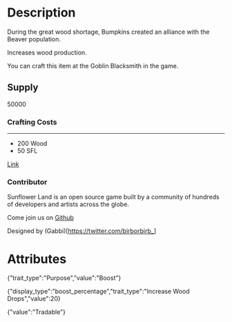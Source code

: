 # Description

During the great wood shortage, Bumpkins created an alliance with the Beaver population.

Increases wood production.

You can craft this item at the Goblin Blacksmith in the game.

## Supply

50000

### Crafting Costs

---

- 200 Wood
- 50 SFL

[Link](https://docs.sunflower-land.com/player-guides/rare-and-limited-items#boosts)

### Contributor

Sunflower Land is an open source game built by a community of hundreds of developers and artists across the globe.

Come join us on [Github](https://github.com/sunflower-land/sunflower-land)

Designed by (Gabbi)[https://twitter.com/birborbirb_]

# Attributes

{"trait_type":"Purpose","value":"Boost"}

{"display_type":"boost_percentage","trait_type":"Increase Wood Drops","value":20}

{"value":"Tradable"}
